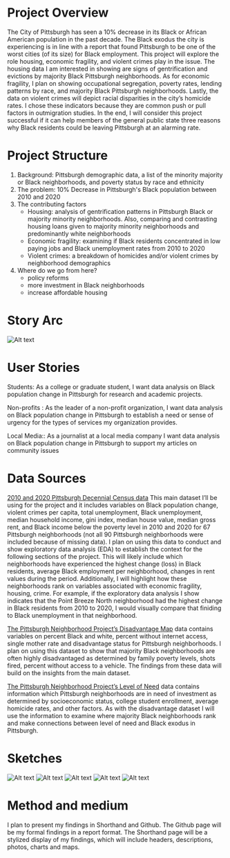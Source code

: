 # Project Overview 

The City of Pittsburgh has seen a 10% decrease in its Black or African American population in the past decade. The Black exodus the city is experiencing is in line with a report that found Pittsburgh to be one of the worst cities (of its size) for Black employment. This project will explore the role housing, economic fragility, and violent crimes play in the issue. The housing data I am interested in showing are signs of gentrification and evictions by majority Black Pittsburgh neighborhoods. As for economic fragility, I plan on showing occupational segregation, poverty rates, lending patterns by race, and majority Black Pittsburgh neighborhoods. Lastly, the data on violent crimes will depict racial disparities in the city’s homicide rates. I chose these indicators because they are common push or pull factors in outmigration studies. In the end, I will consider this project successful if it can help members of the general public state three reasons why Black residents could be leaving Pittsburgh at an alarming rate. 

# Project Structure 
1. Background: Pittsburgh demographic data, a list of the minority majority or Black neighborhoods, and poverty status by race and ethnicity 
2. The problem: 10% Decrease in Pittsburgh's Black population between 2010 and 2020
3. The contributing factors 
    * Housing: analysis of gentrification patterns in Pittsburgh Black or majority minority neighborhoods. Also, comparing and contrasting housing loans given to majority minority neighborhoods and predominantly white neighborhoods
    * Economic fragility: examining if Black residents concentrated in low paying jobs and Black unemployment rates from 2010 to 2020
    * Violent crimes: a breakdown of homicides and/or violent crimes by neighborhood demographics  
4. Where do we go from here?
    * policy reforms 
    * more investment in Black neighborhoods 
    * increase affordable housing 
# Story Arc
![Alt text](IMG-3997.jpg)
# User Stories 
Students: As a college or graduate student, I want data analysis on Black population change in Pittsburgh for research and academic projects. 

Non-profits : As the leader of a non-profit organization, I want data analysis on Black population change in Pittsburgh to establish a need or sense of urgency for the types of services my organization provides. 

Local Media:: As a journalist at a local media company I want data analysis on Black population change in Pittsburgh to support my articles on community issues 


# Data Sources 

[2010 and 2020 Pittsburgh Decennial Census data](https://cmu.box.com/s/1rlavogbjvydh5bc2z7eti4xp9uo36o6) This main dataset I’ll be using for the project and it includes variables on Black population change, violent crimes per capita, total unemployment, Black unemployment, median household income, gini index, median house value, median gross rent, and Black income below the poverty level in 2010 and 2020 for 67 Pittsburgh neighborhoods (not all 90 Pittsburgh neighborhoods were included because of missing data). I plan on using this data to conduct and show exploratory data analysis (EDA) to establish the context for the following sections of the project. This will likely include which neighborhoods have experienced the highest change (loss) in Black residents, average Black employment per neighborhood, changes in rent values during the period. Additionally, I will highlight how these neighborhoods rank on variables associated with economic fragility, housing, crime. For example, if the exploratory data analysis I show indicates that the Point Breeze North neighborhood had the highest change in Black residents from 2010 to 2020, I would visually compare that finiding to Black unemployment in that neighborhood. 

[The Pittsburgh Neighborhood Project’s Disadvantage Map](https://cmu.box.com/s/juarpjrve2rg7366388bo6znyl47yx3o) data contains variables on percent Black and white, percent without internet access, single mother rate and disadvantage status for Pittsburgh neighborhoods. I plan on using this dataset to show that majority Black neighborhoods are often highly disadvantaged as determined by family poverty levels, shots fired, percent without access to a vehicle. The findings from these data will build on the insights from the main dataset. 

[The Pittsburgh Neighborhood Project’s Level of Need](https://cmu.box.com/s/f7p5z8quu3hy3hbq514ob1afm3ghqzcj) data contains information which Pittsburgh neighborhoods are in need of investment as determined by socioeconomic status, college student enrollment, average homicide rates, and other factors. As with the disadvantage dataset I will use the information to examine where majority  Black neighborhoods rank and make connections between level of need and Black exodus in Pittsburgh.


# Sketches 

![Alt text](IMG-3998.jpg)
![Alt text](IMG-3999.jpg)
![Alt text](IMG-4000.jpg)
![Alt text](IMG-4001.jpg)
![Alt text](IMG-4002.jpg)

# Method and medium 
I plan to present my findings in Shorthand and Github. The Github page will be my formal findings in a report format. The Shorthand page will be a stylized display of my findings, which will include headers, descriptions, photos, charts and maps. 


